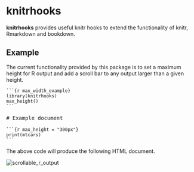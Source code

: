 <!-- README.md is generated from README.Rmd. Please edit that file -->
knitrhooks
==========

**knitrhooks** provides useful knitr hooks to extend the functionality of knitr, Rmarkdown and bookdown.

Example
-------

The current functionality provided by this package is to set a maximum height for R output and add a scroll bar to any output larger than a given height.

<pre>
<code>```{r max_width_example}
library(knitrhooks)
max_height()
```</code>

# Example document

<code>```{r max_height = "300px"}
print(mtcars)
```</code>
</pre>
The above code will produce the following HTML document.

![scrollable\_r\_output](tools/images/README-example.PNG)
